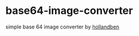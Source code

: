 # base64-image-converter
simple base 64 image converter
by <a href="https://github.com/hollandben/"> hollandben </a>
